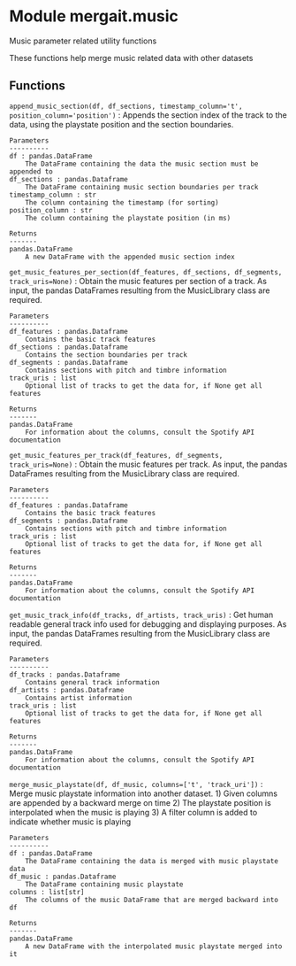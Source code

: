 Module mergait.music
====================
Music parameter related utility functions

These functions help merge music related data with other datasets

Functions
---------

    
`append_music_section(df, df_sections, timestamp_column='t', position_column='position')`
:   Appends the section index of the track to the data, using the playstate position and
    the section boundaries.
    
    Parameters
    ----------
    df : pandas.DataFrame
        The DataFrame containing the data the music section must be appended to
    df_sections : pandas.Dataframe
        The DataFrame containing music section boundaries per track
    timestamp_column : str
        The column containing the timestamp (for sorting)
    position_column : str
        The column containing the playstate position (in ms)
    
    Returns
    -------
    pandas.DataFrame
        A new DataFrame with the appended music section index

    
`get_music_features_per_section(df_features, df_sections, df_segments, track_uris=None)`
:   Obtain the music features per section of a track.
    As input, the pandas DataFrames resulting from the MusicLibrary class are required.
    
    Parameters
    ----------
    df_features : pandas.Dataframe
        Contains the basic track features
    df_sections : pandas.Dataframe
        Contains the section boundaries per track
    df_segments : pandas.Dataframe
        Contains sections with pitch and timbre information
    track_uris : list
        Optional list of tracks to get the data for, if None get all features
    
    Returns
    -------
    pandas.DataFrame
        For information about the columns, consult the Spotify API documentation

    
`get_music_features_per_track(df_features, df_segments, track_uris=None)`
:   Obtain the music features per track.
    As input, the pandas DataFrames resulting from the MusicLibrary class are required.
    
    Parameters
    ----------
    df_features : pandas.Dataframe
        Contains the basic track features
    df_segments : pandas.Dataframe
        Contains sections with pitch and timbre information
    track_uris : list
        Optional list of tracks to get the data for, if None get all features
    
    Returns
    -------
    pandas.DataFrame
        For information about the columns, consult the Spotify API documentation

    
`get_music_track_info(df_tracks, df_artists, track_uris)`
:   Get human readable general track info used for debugging and displaying purposes.
    As input, the pandas DataFrames resulting from the MusicLibrary class are required.
    
    Parameters
    ----------
    df_tracks : pandas.Dataframe
        Contains general track information
    df_artists : pandas.Dataframe
        Contains artist information
    track_uris : list
        Optional list of tracks to get the data for, if None get all features
    
    Returns
    -------
    pandas.DataFrame
        For information about the columns, consult the Spotify API documentation

    
`merge_music_playstate(df, df_music, columns=['t', 'track_uri'])`
:   Merge music playstate information into another dataset.
    1) Given columns are appended by a backward merge on time
    2) The playstate position is interpolated when the music is playing
    3) A filter column is added to indicate whether music is playing
    
    Parameters
    ----------
    df : pandas.DataFrame
        The DataFrame containing the data is merged with music playstate data
    df_music : pandas.Dataframe
        The DataFrame containing music playstate
    columns : list[str]
        The columns of the music DataFrame that are merged backward into df
    
    Returns
    -------
    pandas.DataFrame
        A new DataFrame with the interpolated music playstate merged into it